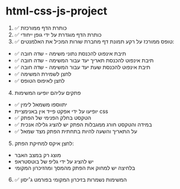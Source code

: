 # html-css-js-project

1. ✅ כותרת הדף ממורכזת
2. ✅ כותרת הדף מוגדרת על ידי גופן ייחודי
3. ✅ טופס ממורכז על רקע תמונת דף מחברת שורות המכיל את האלמנטים:
* ✅ תיבת אינפוט להכנסת נתוני משימה - שדה חובה
* ✅ תיבת אינפוט להכנסת תאריך יעד עבור המשימה - שדה חובה
* ✅ תיבת אינפוט להכנסת שעת יעד עבור המשימה - שדה חובה
* ✅ לחצן לשמירת המשימה
* ✅ לחצן לאיפוס הטופס
4. פתקים עליהם יופיעו המשימות
* ✅ יתווספו משמאל לימין
* יופיעו על ידי אפקט פייד אין באנימציית css
* ✅ הטקסט בחלק הפנימי של הפתק
* ✅ במידה והטקסט חורג ממגבלות הפתק יש להציג גלילה אנכית
* ✅ על התאריך והשעה להיות בתחתית הפתק מצד שמאל
5. לחצן איקס למחיקת הפתק:
* מוצג רק במצב האבר
* יש להציג על ידי גליפ של בוטסטראפ
* בלחיצה יש למחוק את הפתק מהמסך ומהזיכרון המקומי
6. ✅ המשימות נשמרות בזיכרון המקומי בפורמט ג׳יסון